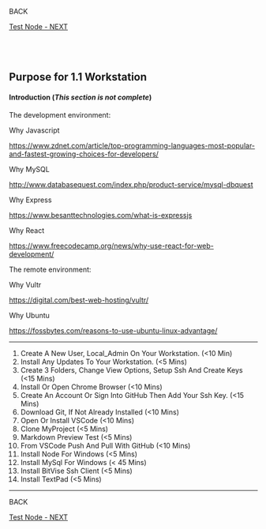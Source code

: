 <!-- ------------------------------------------------------------------------- -->

<div class="page-back disabled">

BACK
</div><div class="page-next">

[Test Node - NEXT](/Setup/purposes/pfr0102_Test-Node.md)
</div><div style="margin-top:35px">&nbsp;</div>

<!-- ------------------------------------------------------------------------- -->

## Purpose for 1.1 Workstation 
#### Introduction  (*This section is not complete*)

The development environment:

Why Javascript

https://www.zdnet.com/article/top-programming-languages-most-popular-and-fastest-growing-choices-for-developers/

Why MySQL

http://www.databasequest.com/index.php/product-service/mysql-dbquest

Why Express

https://www.besanttechnologies.com/what-is-expressjs

Why React

https://www.freecodecamp.org/news/why-use-react-for-web-development/

The remote environment:

Why Vultr

https://digital.com/best-web-hosting/vultr/

Why Ubuntu

https://fossbytes.com/reasons-to-use-ubuntu-linux-advantage/






----

1. Create A New User, Local_Admin On Your Workstation. (<10 Min)
2. Install Any Updates To Your Workstation. (<5 Mins)
3. Create 3 Folders, Change View Options, Setup Ssh And Create Keys (<15 Mins)
4. Install Or Open Chrome Browser (<10 Mins)
5. Create An Account Or Sign Into GitHub Then Add Your Ssh Key. (<15 Mins)
6. Download Git, If Not Already Installed (<10 Mins)
7. Open Or Install VSCode (<10 Mins)
8. Clone MyProject (<5 Mins)
9. Markdown Preview Test (<5 Mins)
10. From VSCode Push And Pull With GitHub (<10 Mins)
11. Install Node For Windows (<5 Mins)
12. Install MySql For Windows (< 45 Mins)
13. Install BitVise Ssh Client (<5 Mins)
14. Install TextPad (<5 Mins)


----
<!-- ------------------------------------------------------------------------- -->


<div class="page-back disabled">

BACK
</div><div class="page-next">

[Test Node - NEXT](/Setup/purposes/pfr0102_Test-Node.md)
</div>

<!-- ------------------------------------------------------------------------- -->
